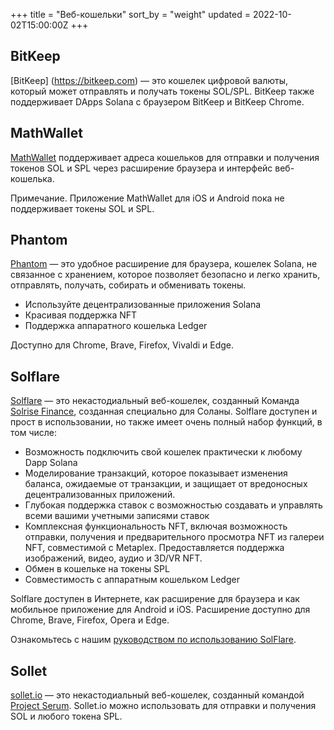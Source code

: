 +++
title = "Веб-кошельки"
sort_by = "weight"
updated = 2022-10-02T15:00:00Z
+++

## BitKeep

[BitKeep] (https://bitkeep.com) — это кошелек цифровой валюты, который может отправлять и получать токены SOL/SPL.
BitKeep также поддерживает DApps Solana с браузером BitKeep и BitKeep Chrome.

## MathWallet

[MathWallet](https://mathwallet.org/) поддерживает адреса кошельков для отправки и получения токенов SOL и SPL через расширение браузера и интерфейс веб-кошелька.

Примечание. Приложение MathWallet для iOS и Android пока не поддерживает токены SOL и SPL.

## Phantom

[Phantom](https://phantom.app/) — это удобное расширение для браузера, кошелек Solana, не связанное с хранением, которое позволяет безопасно и легко хранить, отправлять, получать, собирать и обменивать токены.

- Используйте децентрализованные приложения Solana
- Красивая поддержка NFT
- Поддержка аппаратного кошелька Ledger

Доступно для Chrome, Brave, Firefox, Vivaldi и Edge.

## Solflare

[Solflare](https://solflare.com/) — это некастодиальный веб-кошелек, созданный
Команда [Solrise Finance](https://solrise.finance), созданная специально для Соланы.
Solflare доступен и прост в использовании, но также имеет очень полный набор функций, в том числе:

- Возможность подключить свой кошелек практически к любому Dapp Solana
- Моделирование транзакций, которое показывает изменения баланса, ожидаемые от транзакции, и защищает от вредоносных децентрализованных приложений.
- Глубокая поддержка ставок с возможностью создавать и управлять всеми вашими учетными записями ставок
- Комплексная функциональность NFT, включая возможность отправки, получения и предварительного просмотра NFT из галереи NFT, совместимой с Metaplex. Предоставляется поддержка изображений, видео, аудио и 3D/VR NFT.
- Обмен в кошельке на токены SPL
- Совместимость с аппаратным кошельком Ledger

Solflare доступен в Интернете, как расширение для браузера и как мобильное приложение для Android и iOS.
Расширение доступно для Chrome, Brave, Firefox, Opera и Edge.

Ознакомьтесь с нашим [руководством по использованию SolFlare](solflare/).

## Sollet

[sollet.io](https://www.sollet.io/) — это некастодиальный веб-кошелек, созданный командой [Project Serum](https://projectserum.com/). Sollet.io можно использовать для отправки и получения SOL и любого токена SPL.
